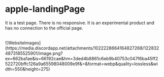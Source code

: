 # apple-landingPage

It is a test page. 
There is no responsive. 
It is an experimental product and has no connection to the official page.

<br>
![WebsiteImages](https://media.discordapp.net/attachments/1022228664164827268/1228324873185525901/image.png?ex=662ba1ae&is=66192cae&hm=3ded4b8861c6eb9b40753c047f6ba45ff2522720bffc126a9a65598048009e9f&=&format=webp&quality=lossless&width=550&height=275)

